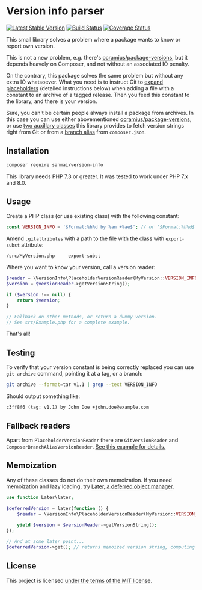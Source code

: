 # Version info parser

[![Latest Stable Version](https://poser.pugx.org/sanmai/version-info/v/stable)](https://packagist.org/packages/sanmai/version-info)
[![Build Status](https://travis-ci.com/sanmai/version-info.svg?branch=master)](https://travis-ci.com/sanmai/version-info)
[![Coverage Status](https://coveralls.io/repos/github/sanmai/version-info/badge.svg?branch=master)](https://coveralls.io/github/sanmai/version-info?branch=master)

This small library solves a problem where a package wants to know or report own version.

This is not a new problem, e.g. there's [ocramius/package-versions](https://github.com/Ocramius/PackageVersions),
but it depends heavely on Composer, and not without an associated IO penalty.

On the contrary, this package solves the same problem but without any extra IO whatsoever. What you need 
is to instruct Git to [expand placeholders](https://git-scm.com/docs/gitattributes#_export_subst) (detailed 
instructions below) when adding a file with a constant to an archive of a tagged release. Then you feed 
this constant to the library, and there is your version.

Sure, you can't be certain people always install a package from archives. In this case you can use 
either abovementioned [ocramius/package-versions](https://github.com/Ocramius/PackageVersions), or
use [two auxillary classes](#fallback-readers) this library provides to fetch version strings right from Git or from a [branch 
alias](https://getcomposer.org/doc/articles/aliases.md#branch-alias) from `composer.json`.

## Installation

```bash
composer require sanmai/version-info
```

This library needs PHP 7.3 or greater. It was tested to work under PHP 7.x and 8.0.

## Usage

Create a PHP class (or use existing class) with the following constant: 

```php
const VERSION_INFO = '$Format:%h%d by %an +%ae$'; // or '$Format:%h%d$'
```

Amend `.gitattributes` with a path to the file with the class with `export-subst` attribute:

```
/src/MyVersion.php     export-subst
```

Where you want to know your version, call a version reader:

```php
$reader = \VersionInfo\PlaceholderVersionReader(MyVersion::VERSION_INFO);
$version = $versionReader->getVersionString();

if ($version !== null) {
    return $version;
}

// Fallback on other methods, or return a dummy version.
// See src/Example.php for a complete example.
```

That's all!

## Testing

To verify that your version constant is being correctly replaced you can use `git archive` command, pointing it at a tag, or a branch:

```bash
git archive --format=tar v1.1 | grep --text VERSION_INFO
```

Should output something like:

```
c3ff8f6 (tag: v1.1) by John Doe +john.doe@example.com
```

## Fallback readers 

Apart from `PlaceholderVersionReader` there are `GitVersionReader` and `ComposerBranchAliasVersionReader`. [See this example for details.](src/Example.php)

## Memoization

Any of these classes do not do their own memoization. If you need memoization and lazy loading, try [Later, a deferred object manager](https://github.com/sanmai/later).

```php
use function Later\later;

$deferredVersion = later(function () {
    $reader = \VersionInfo\PlaceholderVersionReader(MyVersion::VERSION_INFO);
    
    yield $version = $versionReader->getVersionString();
});

// And at some later point...
$deferredVersion->get(); // returns memoized version string, computing it on the spot, as needed
```

## License

This project is licensed [under the terms of the MIT license](LICENSE).




